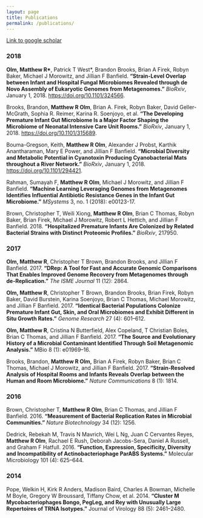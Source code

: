 ```yaml
---
layout: page
title: Publications
permalink: /publications/
---
```


[Link to google scholar](https://scholar.google.com/citations?user=BoDUkpMAAAAJ&hl)

### 2018

__Olm, Matthew R\*__, Patrick T West\*, Brandon Brooks, Brian A Firek, Robyn Baker, Michael J Morowitz, and Jillian F Banfield. **“Strain-Level Overlap between Infant and Hospital Fungal Microbiomes Revealed through de Novo Assembly of Eukaryotic Genomes from Metagenomes.”** *BioRxiv*, January 1, 2018. https://doi.org/10.1101/324566.

Brooks, Brandon, **Matthew R Olm**, Brian A. Firek, Robyn Baker, David Geller-McGrath, Sophia R. Reimer, Karina R. Soenjoyo, et al. **“The Developing Premature Infant Gut Microbiome Is a Major Factor Shaping the Microbiome of Neonatal Intensive Care Unit Rooms.”** *BioRxiv*, January 1, 2018. https://doi.org/10.1101/315689.

Bouma-Gregson, Keith, **Matthew R Olm**, Alexander J Probst, Karthik Anantharaman, Mary E Power, and Jillian F Banfield. **“Microbial Diversity and Metabolic Potential in Cyanotoxin Producing Cyanobacterial Mats throughout a River Network.”** *BioRxiv*, January 1, 2018. https://doi.org/10.1101/294421.

Rahman, Sumayah F, **Matthew R Olm**, Michael J Morowitz, and Jillian F Banfield. **“Machine Learning Leveraging Genomes from Metagenomes Identifies Influential Antibiotic Resistance Genes in the Infant Gut Microbiome.”** *MSystems* 3, no. 1 (2018): e00123-17.

Brown, Christopher T, Weili Xiong, **Matthew R Olm**, Brian C Thomas, Robyn Baker, Brian Firek, Michael J Morowitz, Robert L Hettich, and Jillian F Banfield. 2018. **“Hospitalized Premature Infants Are Colonized by Related Bacterial Strains with Distinct Proteomic Profiles.”** *BioRxiv*, 217950.

### 2017

**Olm, Matthew R**, Christopher T Brown, Brandon Brooks, and Jillian F Banfield. 2017. **“DRep: A Tool for Fast and Accurate Genomic Comparisons That Enables Improved Genome Recovery from Metagenomes through de-Replication.”** *The ISME Journal* 11 (12): 2864.

**Olm, Matthew R**, Christopher T Brown, Brandon Brooks, Brian Firek, Robyn Baker, David Burstein, Karina Soenjoyo, Brian C Thomas, Michael Morowitz, and Jillian F Banfield. 2017. **“Identical Bacterial Populations Colonize Premature Infant Gut, Skin, and Oral Microbiomes and Exhibit Different in Situ Growth Rates.”** *Genome Research* 27 (4): 601–612.

**Olm, Matthew R**, Cristina N Butterfield, Alex Copeland, T Christian Boles, Brian C Thomas, and Jillian F Banfield. 2017. **“The Source and Evolutionary History of a Microbial Contaminant Identified Through Soil Metagenomic Analysis.”** MBio 8 (1): e01969–16.

Brooks, Brandon, **Matthew R Olm,** Brian A Firek, Robyn Baker, Brian C Thomas, Michael J Morowitz, and Jillian F Banfield. 2017. **“Strain-Resolved Analysis of Hospital Rooms and Infants Reveals Overlap between the Human and Room Microbiome.”** *Nature Communications* 8 (1): 1814.

### 2016

Brown, Christopher T, **Matthew R Olm**, Brian C Thomas, and Jillian F Banfield. 2016. **“Measurement of Bacterial Replication Rates in Microbial Communities.”** *Nature Biotechnology* 34 (12): 1256.

Dedrick, Rebekah M, Travis N Mavrich, Wei L Ng, Juan C Cervantes Reyes, **Matthew R Olm**, Rachael E Rush, Deborah Jacobs-Sera, Daniel A Russell, and Graham F Hatfull. 2016. **“Function, Expression, Specificity, Diversity and Incompatibility of Actinobacteriophage ParABS Systems.”** Molecular Microbiology 101 (4): 625–644.

### 2014

Pope, Welkin H, Kirk R Anders, Madison Baird, Charles A Bowman, Michelle M Boyle, Gregory W Broussard, Tiffany Chow, et al. 2014. **“Cluster M Mycobacteriophages Bongo, PegLeg, and Rey with Unusually Large Repertoires of TRNA Isotypes.”** Journal of Virology 88 (5): 2461–2480.
